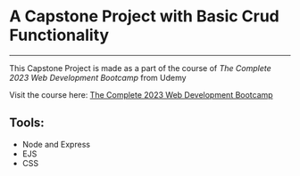 # A Capstone Project with Basic Crud Functionality

---

This Capstone Project is made as a part of the course of *The Complete 2023 Web Development Bootcamp* from Udemy

Visit the course here: [The Complete 2023 Web Development Bootcamp](https://www.udemy.com/course/the-complete-web-development-bootcamp/learn/lecture/38516770#overview)

## Tools:
- Node and Express
- EJS
- CSS


